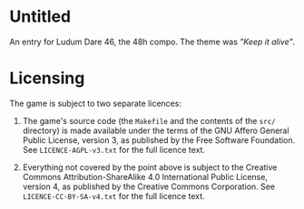 # Untitled
An entry for Ludum Dare 46, the 48h compo. The theme was _"Keep it alive"_.


# Licensing
The game is subject to two separate licences:

1. The game's source code (the `Makefile` and the contents of the `src/` directory)
is made available under the terms of the GNU Affero General Public License, version 3,
as published by the Free Software Foundation.
See `LICENCE-AGPL-v3.txt` for the full licence text.

2. Everything not covered by the point above is subject to the
Creative Commons Attribution-ShareAlike 4.0 International Public License, version 4,
as published by the Creative Commons Corporation.
See `LICENCE-CC-BY-SA-v4.txt` for the full licence text.

